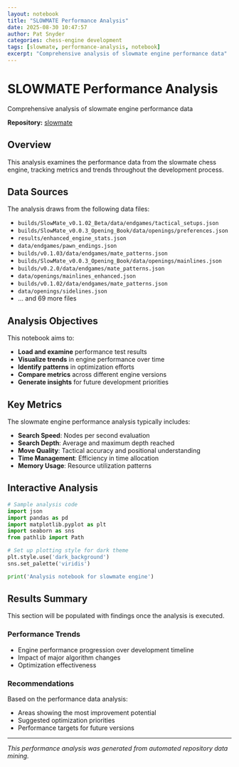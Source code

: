 ```yaml
---
layout: notebook
title: "SLOWMATE Performance Analysis"
date: 2025-08-30 10:47:57 
author: Pat Snyder
categories: chess-engine development
tags: [slowmate, performance-analysis, notebook]
excerpt: "Comprehensive analysis of slowmate engine performance data"
---
```


# SLOWMATE Performance Analysis

Comprehensive analysis of slowmate engine performance data

**Repository:** [slowmate](https://github.com/pssnyder/slowmate)

## Overview

This analysis examines the performance data from the slowmate chess engine, tracking metrics and trends throughout the development process.

## Data Sources

The analysis draws from the following data files:

- `builds/SlowMate_v0.1.02_Beta/data/endgames/tactical_setups.json`
- `builds/SlowMate_v0.0.3_Opening_Book/data/openings/preferences.json`
- `results/enhanced_engine_stats.json`
- `data/endgames/pawn_endings.json`
- `builds/v0.1.03/data/endgames/mate_patterns.json`
- `builds/SlowMate_v0.0.3_Opening_Book/data/openings/mainlines.json`
- `builds/v0.2.0/data/endgames/mate_patterns.json`
- `data/openings/mainlines_enhanced.json`
- `builds/v0.1.02/data/endgames/mate_patterns.json`
- `data/openings/sidelines.json`
- ... and 69 more files

## Analysis Objectives

This notebook aims to:

- **Load and examine** performance test results
- **Visualize trends** in engine performance over time
- **Identify patterns** in optimization efforts
- **Compare metrics** across different engine versions
- **Generate insights** for future development priorities

## Key Metrics

The slowmate engine performance analysis typically includes:

- **Search Speed**: Nodes per second evaluation
- **Search Depth**: Average and maximum depth reached
- **Move Quality**: Tactical accuracy and positional understanding
- **Time Management**: Efficiency in time allocation
- **Memory Usage**: Resource utilization patterns

## Interactive Analysis

```python
# Sample analysis code
import json
import pandas as pd
import matplotlib.pyplot as plt
import seaborn as sns
from pathlib import Path

# Set up plotting style for dark theme
plt.style.use('dark_background')
sns.set_palette('viridis')

print('Analysis notebook for slowmate engine')
```

## Results Summary

This section will be populated with findings once the analysis is executed.

### Performance Trends

- Engine performance progression over development timeline
- Impact of major algorithm changes
- Optimization effectiveness

### Recommendations

Based on the performance data analysis:

- Areas showing the most improvement potential
- Suggested optimization priorities
- Performance targets for future versions

---

*This performance analysis was generated from automated repository data mining.*
